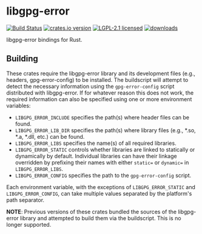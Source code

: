 # libgpg-error

[![Build Status][build]][ci]
[![crates.io version][version]][crate]
[![LGPL-2.1 licensed][license]](./COPYING)
[![downloads][downloads]][crate]

libgpg-error bindings for Rust.

## Building
These crates require the libgpg-error library and its development files (e.g.,
headers, gpg-error-config) to be installed. The buildscript will attempt to
detect the necessary information using the `gpg-error-config` script
distributed with libgpg-error. If for whatever reason this does not work, the
required information can also be specified using one or more environment variables:
- `LIBGPG_ERROR_INCLUDE` specifies the path(s) where header files can be found.
- `LIBGPG_ERROR_LIB_DIR` specifies the path(s) where library files (e.g., *.so,
  *.a, *.dll, etc.) can be found.
- `LIBGPG_ERROR_LIBS` specifies the name(s) of all required libraries.
- `LIBGPG_ERROR_STATIC` controls whether libraries are linked to
  statically or dynamically by default. Individual libraries can have their
  linkage overridden by prefixing their names with either `static=` or
  `dynamic=` in `LIBGPG_ERROR_LIBS`.
- `LIBGPG_ERROR_CONFIG` specifies the path to the `gpg-error-config` script.

Each environment variable, with the exceptions of `LIBGPG_ERROR_STATIC` and
`LIBGPG_ERROR_CONFIG`, can take multiple values separated by the platform's path
separator.

**NOTE**: Previous versions of these crates bundled the sources of the libgpg-error library and attempted
to build them via the buildscript. This is no longer supported.

[crate]: https://crates.io/crates/gpg-error
[ci]: https://travis-ci.org/gpg-rs/libgpg-error
[build]: https://img.shields.io/travis/gpg-rs/libgpg-error/master?style=flat-square
[version]: https://img.shields.io/crates/v/gpg-error?style=flat-square
[license]: https://img.shields.io/crates/l/gpg-error?style=flat-square
[downloads]: https://img.shields.io/crates/d/gpg-error?style=flat-square

